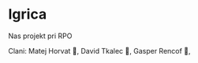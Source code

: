 # Igrica
Nas projekt pri RPO

Clani:
Matej Horvat :crown:,
David Tkalec :tophat:,
Gasper Rencof :briefcase:,
